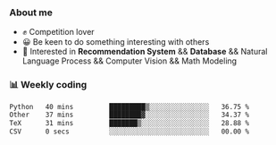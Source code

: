 ### About me

- ✊ Competition lover
- 😀 Be keen to do something interesting with others
- 🎈 Interested in **Recommendation System** && **Database** && Natural Language Process && Computer Vision && Math Modeling


### 📊 Weekly coding
<!--START_SECTION:waka-->

```txt
Python   40 mins         █████████▒░░░░░░░░░░░░░░░   36.75 %
Other    37 mins         ████████▓░░░░░░░░░░░░░░░░   34.37 %
TeX      31 mins         ███████▒░░░░░░░░░░░░░░░░░   28.88 %
CSV      0 secs          ░░░░░░░░░░░░░░░░░░░░░░░░░   00.00 %
```

<!--END_SECTION:waka-->
